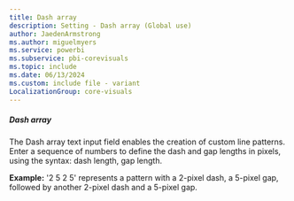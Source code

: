 ```yaml
---
title: Dash array
description: Setting - Dash array (Global use)
author: JaedenArmstrong
ms.author: miguelmyers
ms.service: powerbi
ms.subservice: pbi-corevisuals
ms.topic: include
ms.date: 06/13/2024
ms.custom: include file - variant
LocalizationGroup: core-visuals
---
```

##### Dash array

The Dash array text input field enables the creation of custom line patterns. Enter a sequence of numbers to define the dash and gap lengths in pixels, using the syntax: dash length, gap length.

   **Example:**
   '2 5 2 5' represents a pattern with a 2-pixel dash, a 5-pixel gap, followed by another 2-pixel dash and a 5-pixel gap.
